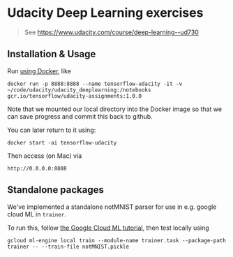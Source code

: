 # Udacity Deep Learning exercises
> See https://www.udacity.com/course/deep-learning--ud730

## Installation & Usage

Run [using Docker](https://github.com/tensorflow/tensorflow/tree/master/tensorflow/examples/udacity), like

	docker run -p 8888:8888 --name tensorflow-udacity -it -v ~/code/udacity/udacity_deeplearning:/notebooks gcr.io/tensorflow/udacity-assignments:1.0.0

Note that we mounted our local directory into the Docker image so that we can save progress and commit this back to github.

You can later return to it using:

	docker start -ai tensorflow-udacity

Then access (on Mac) via

	http://0.0.0.0:8888

## Standalone packages

We've implemented a standalone notMNIST parser for use in e.g. google cloud ML in `trainer`.

To run this, follow [the Google Cloud ML tutorial](https://cloud.google.com/ml-engine/docs/how-tos/getting-started-training-prediction), then test locally  using

	gcloud ml-engine local train --module-name trainer.task --package-path trainer -- --train-file notMNIST.pickle
